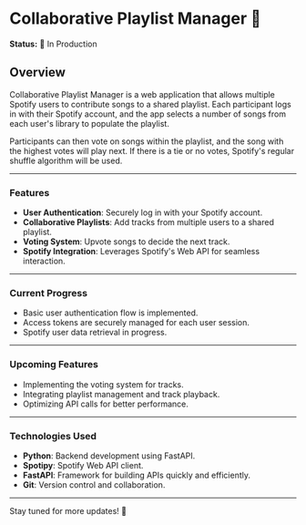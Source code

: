 # Collaborative Playlist Manager 🎵

**Status:** 🚧 In Production

## Overview

Collaborative Playlist Manager is a web application that allows multiple Spotify users to contribute songs to a shared playlist. Each participant logs in with their Spotify account, and the app selects a number of songs from each user's library to populate the playlist. 

Participants can then vote on songs within the playlist, and the song with the highest votes will play next. If there is a tie or no votes, Spotify's regular shuffle algorithm will be used.

---

### Features
- **User Authentication**: Securely log in with your Spotify account.
- **Collaborative Playlists**: Add tracks from multiple users to a shared playlist.
- **Voting System**: Upvote songs to decide the next track.
- **Spotify Integration**: Leverages Spotify's Web API for seamless interaction.

---

### Current Progress
- Basic user authentication flow is implemented.
- Access tokens are securely managed for each user session.
- Spotify user data retrieval in progress.

---

### Upcoming Features
- Implementing the voting system for tracks.
- Integrating playlist management and track playback.
- Optimizing API calls for better performance.

---

### Technologies Used
- **Python**: Backend development using FastAPI.
- **Spotipy**: Spotify Web API client.
- **FastAPI**: Framework for building APIs quickly and efficiently.
- **Git**: Version control and collaboration.

---

Stay tuned for more updates! 🚀
